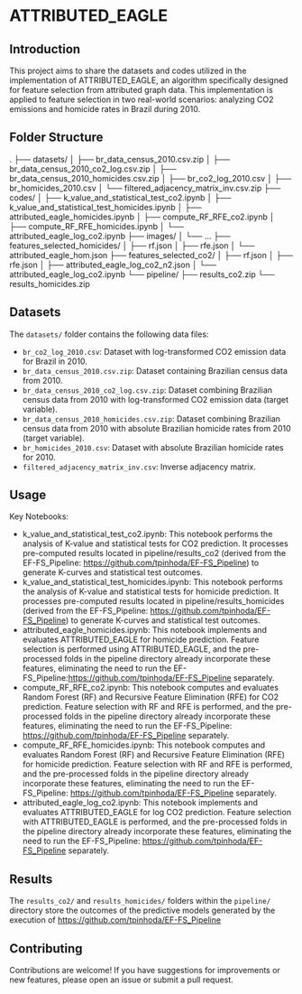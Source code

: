 # ATTRIBUTED_EAGLE

## Introduction

This project aims to share the datasets and codes utilized in the implementation of ATTRIBUTED_EAGLE, an algorithm specifically designed for feature selection from attributed graph data. This implementation is applied to feature selection in two real-world scenarios: analyzing CO2 emissions and homicide rates in Brazil during 2010.

## Folder Structure

.
├── datasets/
│   ├── br_data_census_2010.csv.zip
│   ├── br_data_census_2010_co2_log.csv.zip
│   ├── br_data_census_2010_homicides.csv.zip
│   ├── br_co2_log_2010.csv
│   ├── br_homicides_2010.csv
│   └── filtered_adjacency_matrix_inv.csv.zip
├── codes/
│   ├── k_value_and_statistical_test_co2.ipynb
│   ├── k_value_and_statistical_test_homicides.ipynb
│   ├── attributed_eagle_homicides.ipynb
│   ├── compute_RF_RFE_co2.ipynb
│   ├── compute_RF_RFE_homicides.ipynb
│   └── attributed_eagle_log_co2.ipynb
├── images/
│   └── ... 
├── features_selected_homicides/
│   ├── rf.json
│   ├── rfe.json
│   └── attributed_eagle_hom.json
├── features_selected_co2/
│   ├── rf.json
│   ├── rfe.json
│   ├── attributed_eagle_log_co2_n2.json
│   └── attributed_eagle_log_co2.ipynb
└── pipeline/
    ├── results_co2.zip
    └── results_homicides.zip


## Datasets

The `datasets/` folder contains the following data files:

* `br_co2_log_2010.csv`: Dataset with log-transformed CO2 emission data for Brazil in 2010.
* `br_data_census_2010.csv.zip`: Dataset containing Brazilian census data from 2010.
* `br_data_census_2010_co2_log.csv.zip`: Dataset combining Brazilian census data from 2010 with log-transformed CO2 emission data (target variable).
* `br_data_census_2010_homicides.csv.zip`: Dataset combining Brazilian census data from 2010 with absolute Brazilian homicide rates from 2010 (target variable).
* `br_homicides_2010.csv`: Dataset with absolute Brazilian homicide rates for 2010.
* `filtered_adjacency_matrix_inv.csv`: Inverse adjacency matrix.

## Usage

Key Notebooks:
* k_value_and_statistical_test_co2.ipynb: This notebook performs the analysis of K-value and statistical tests for CO2 prediction. It processes pre-computed results located in pipeline/results_co2 (derived from the EF-FS_Pipeline: https://github.com/tpinhoda/EF-FS_Pipeline) to generate K-curves and statistical test outcomes.
* k_value_and_statistical_test_homicides.ipynb: This notebook performs the analysis of K-value and statistical tests for homicide prediction. It processes pre-computed results located in pipeline/results_homicides (derived from the EF-FS_Pipeline: https://github.com/tpinhoda/EF-FS_Pipeline) to generate K-curves and statistical test outcomes.
* attributed_eagle_homicides.ipynb: This notebook implements and evaluates ATTRIBUTED_EAGLE for homicide prediction. Feature selection is performed using ATTRIBUTED_EAGLE, and the pre-processed folds in the pipeline directory already incorporate these features, eliminating the need to run the EF-FS_Pipeline:https://github.com/tpinhoda/EF-FS_Pipeline separately.
* compute_RF_RFE_co2.ipynb: This notebook computes and evaluates Random Forest (RF) and Recursive Feature Elimination (RFE) for CO2 prediction. Feature selection with RF and RFE is performed, and the pre-processed folds in the pipeline directory already incorporate these features, eliminating the need to run the EF-FS_Pipeline: https://github.com/tpinhoda/EF-FS_Pipeline separately.
* compute_RF_RFE_homicides.ipynb: This notebook computes and evaluates Random Forest (RF) and Recursive Feature Elimination (RFE) for homicide prediction. Feature selection with RF and RFE is performed, and the pre-processed folds in the pipeline directory already incorporate these features, eliminating the need to run the EF-FS_Pipeline: https://github.com/tpinhoda/EF-FS_Pipeline separately.
* attributed_eagle_log_co2.ipynb: This notebook implements and evaluates ATTRIBUTED_EAGLE for log CO2 prediction. Feature selection with ATTRIBUTED_EAGLE is performed, and the pre-processed folds in the pipeline directory already incorporate these features, eliminating the need to run the EF-FS_Pipeline: https://github.com/tpinhoda/EF-FS_Pipeline separately.


## Results

The `results_co2/` and `results_homicides/` folders within the `pipeline/` directory store the outcomes of the predictive models generated by the execution of https://github.com/tpinhoda/EF-FS_Pipeline


## Contributing

Contributions are welcome! If you have suggestions for improvements or new features, please open an issue or submit a pull request.

